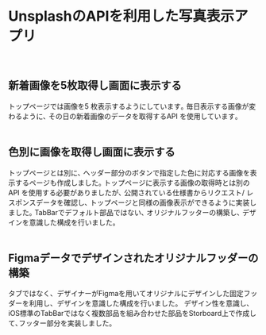 # UnsplashのAPIを利用した写真表示アプリ
<br>

## 新着画像を5枚取得し画面に表示する
トップページでは画像を5 枚表示するようにしています｡ 毎日表示する画像が変わるように､
その日の新着画像のデータを取得するAPI を使用しています｡
<br><br>

## 色別に画像を取得し画面に表示する
トップページとは別に､ ヘッダー部分のボタンで指定した色に対応する画像を表示するページも作成しました｡ 
トップページに表示する画像の取得時とは別のAPI を使用する必要がありましたが､ 公開されている仕様書からリクエスト/ レスポンスデータを確認し､ トップページと同様の画像表示ができるように実装しました｡
TabBarでデフォルト部品ではない､ オリジナルフッターの構築し､ デザインを意識した構成を行いました。
<br><br>
  
## Figmaデータでデザインされたオリジナルフッダーの構築
タブではなく、デザイナーがFigmaを用いてオリジナルにデザインした固定フッダーを利用し、デザインを意識した構成を行いました。
デザイン性を意識し､iOS標準のTabBarではなく複数部品を組み合わせた部品をStorboard上で作成して､フッター部分を実装しました｡
<br><br>

